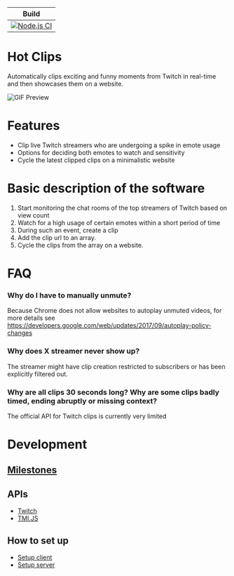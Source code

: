 |Build|
|----|
| [![Node.js CI](https://github.com/GastonGit/Hot-Twitch-Clips/actions/workflows/node.js.yml/badge.svg)](https://github.com/GastonGit/Hot-Twitch-Clips/actions/workflows/node.js.yml) |
# Hot Clips
Automatically clips exciting and funny moments from Twitch in real-time and then showcases them on a website.

![GIF Preview](client/public/HotClips.gif)

# Features
- Clip live Twitch streamers who are undergoing a spike in emote usage
- Options for deciding both emotes to watch and sensitivity
- Cycle the latest clipped clips on a minimalistic website

# Basic description of the software
1. Start monitoring the chat rooms of the top streamers of Twitch based on view count
2. Watch for a high usage of certain emotes within a short period of time
3. During such an event, create a clip
4. Add the clip url to an array.
5. Cycle the clips from the array on a website.

# FAQ
### Why do I have to manually unmute?
Because Chrome does not allow websites to autoplay unmuted videos, for more details see https://developers.google.com/web/updates/2017/09/autoplay-policy-changes
### Why does X streamer never show up?
The streamer might have clip creation restricted to subscribers or has been explicitly filtered out.
### Why are all clips 30 seconds long? Why are some clips badly timed, ending abruptly or missing context?
The official API for Twitch clips is currently very limited

# Development
## [Milestones](https://github.com/GastonGit/Hot-Twitch-Clips/milestones)
## APIs
- [Twitch](https://dev.twitch.tv/docs/api/reference)
- [TMI.JS](https://github.com/tmijs/docs/tree/gh-pages/_posts/v1.4.2)
## How to set up
- [Setup client](client/README.md)
- [Setup server](server/README.md)